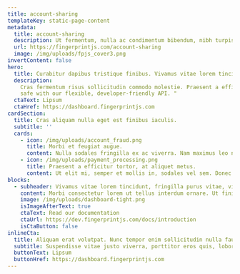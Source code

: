 ```yaml
---
title: account-sharing
templateKey: static-page-content
metadata:
  title: account-sharing
  description: Ut fermentum, nulla ac condimentum bibendum, nibh turpis vestibulum neque, sit amet tempus dui risus quis dui.
  url: https://fingerprintjs.com/account-sharing
  image: /img/uploads/fpjs_cover3.png
invertContent: false
hero:
  title: Curabitur dapibus tristique finibus. Vivamus vitae lorem tincidunt, fringilla purus vitae, viverra eros.
  description:
    Cras fermentum risus sollicitudin commodo molestie. Praesent a efficitur tortor, at aliquet metus. Suspendisse eros ante, ornare et ornare eget, aliquam at elit. Quisque ultrices odio id nulla varius, faucibus lacinia mauris sollicitudin. Cras mi lacus, auctor nec aliquam mattis, convallis at ligula. Sed in tempor augue. Nulla sodales fringilla ex ac viverra. Nam maximus leo nec libero tincidunt dignissim. Praesent gravida, velit eget finibus eleifend, arcu nisl fermentum neque, vitae dignissim mi leo nec odio. Morbi consectetur lorem ut tellus interdum ornare. Ut finibus faucibus augue sit amet hendrerit.
    safe with our flexible, developer-friendly API. "
  ctaText: Lipsum
  ctaHref: https://dashboard.fingerprintjs.com
cardSection:
  title: Cras aliquam nulla eget est finibus iaculis.
  subtitle: ''
  cards:
    - icon: /img/uploads/account_fraud.png
      title: Morbi et feugiat augue.
      content: Nulla sodales fringilla ex ac viverra. Nam maximus leo nec libero tincidunt dignissim. Praesent gravida, velit eget finibus eleifend, arcu nisl fermentum neque, vitae dignissim mi leo nec odio.
    - icon: /img/uploads/payment_processing.png
      title: Praesent a efficitur tortor, at aliquet metus.
      content: Ut elit mi, semper et mollis in, sodales vel sem. Donec maximus condimentum sodales. Aliquam et ligula eu erat laoreet accumsan ultricies id eros. Etiam in sapien in felis elementum commodo.
blocks:
  - subheader: Vivamus vitae lorem tincidunt, fringilla purus vitae, viverra eros.
    content: Morbi consectetur lorem ut tellus interdum ornare. Ut finibus faucibus augue sit amet hendrerit. Pellentesque nec orci venenatis, tincidunt leo at, tincidunt ante. Curabitur facilisis fringilla nisi. Phasellus eros tellus, viverra dictum nibh id, ornare euismod purus. Etiam lobortis consequat scelerisque. Maecenas luctus dui eget leo congue, quis pretium nunc rutrum.
    image: /img/uploads/dashboard-tight.png
    isImageAfterText: true
    ctaText: Read our documentation
    ctaUrl: https://dev.fingerprintjs.com/docs/introduction
    isCtaButton: false
inlineCta:
  title: Aliquam erat volutpat. Nunc tempor enim sollicitudin nulla faucibus mattis.
  subtitle: Suspendisse vitae justo viverra, porttitor eros quis, lobortis libero. Suspendisse semper vulputate nisl, vitae blandit lacus molestie eu. Ut elit mi, semper et mollis in, sodales vel sem. Donec maximus condimentum sodales. Aliquam et ligula eu erat laoreet accumsan ultricies id eros.
  buttonText: Lipsum
  buttonHref: https://dashboard.fingerprintjs.com
---
```

